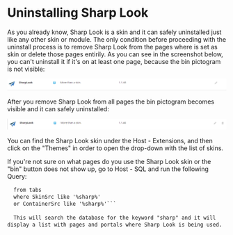 # Uninstalling Sharp Look

As you already know, Sharp Look is a skin and it can safely uninstalled just like any other skin or module. The only condition before proceeding with the uninstall process is to remove Sharp Look from the pages where is set as skin or delete those pages entirily. As you can see in the screenshot below, you can't uninstall it if it's on at least one page, because the bin pictogram is not visible:


![](2016-06-02_1616.png)

After you remove Sharp Look from all pages the bin pictogram becomes visible and it can safely uninstalled:


![](2016-06-02_1618.png)

You can find the Sharp Look skin under the Host - Extensions, and then click on the "Themes" in order to open the drop-down with the list of skins.

If you're not sure on what pages do you use the Sharp Look skin or the "bin" button does not show up, go to Host - SQL and run the following Query:

```select * 
  from tabs
  where SkinSrc like '%sharp%'
  or ContainerSrc like '%sharp%'```
  
  This will search the database for the keyword "sharp" and it will display a list with pages and portals where Sharp Look is being used.